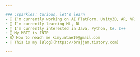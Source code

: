 ```yaml
---

### :sparkles: Curious, let's learn
- 🔭 I’m currently working on AI PlatForm, Unity3D, AR, VR
- 🌱 I’m currently learning ML, DL
- 👀 I’m currently interested in Java, Python, C#, C++
- 🐳 My MBTI is INTP
- 📫 How to reach me kimyuntae19@gmail.com
- 🤙 This is my [Blog](https://brajjam.tistory.com)

---
```


<!-- <div align="center"> -->
<!-- [![Top Langs](https://github-readme-stats.vercel.app/api/top-langs/?username=eva0519&layout=compact&langs_count=10&theme=dark&hide=python)]  -->
<!-- hide=${unvisiable lang}  -->
<!-- ![Anurag's GitHub stats](https://github-readme-stats.vercel.app/api?username=eva0519&show_icons=true&theme=dark)  -->
<!-- ![trophy](https://github-profile-trophy.vercel.app/?username=eva0519&theme=flat&column=5)  -->
<!-- </div> -->
